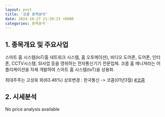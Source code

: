 ```yaml
---
layout: post
title: '코콤 종목분석'
date: 2024-10-27 21:20:23 +0900
categories: 종목분석
---
```


## 1. 종목개요 및 주요사업

스마트 홈 시스템(IoT/홈 네트워크 시스템, 홈 오토메이션), 비디오 도어폰, 도어폰, 인터폰, CCTV시스템, SI사업 등을 영위하는 전자통신기기 전문업체. 코콤 홈 메니져라는 어플리케이션을 자체 개발하여 스마트 홈 시스템(IoT)을 상용화.

최대주주는 고성욱 외(63.46%) 상호변경 : 한국통신 -> 코콤(01년3월)
[#코콤](#)

## 2. 시세분석

No price analysis available

